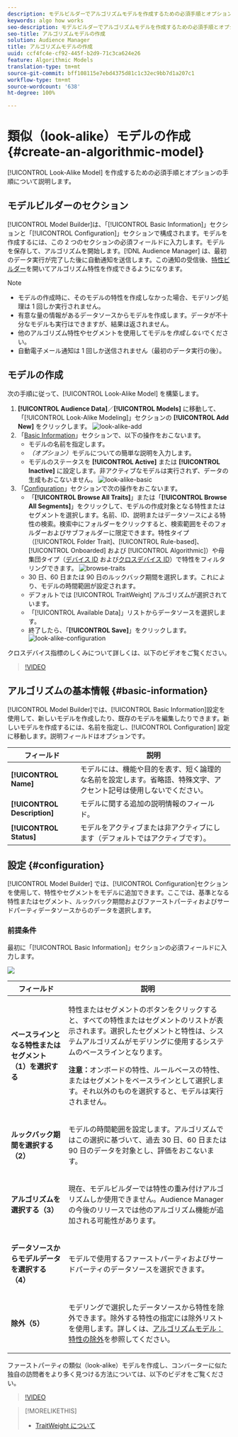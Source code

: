 ```yaml
---
description: モデルビルダーでアルゴリズムモデルを作成するための必須手順とオプションの手順について説明します。
keywords: algo how works
seo-description: モデルビルダーでアルゴリズムモデルを作成するための必須手順とオプションの手順について説明します。
seo-title: アルゴリズムモデルの作成
solution: Audience Manager
title: アルゴリズムモデルの作成
uuid: ccf4fc4e-cf92-445f-b2d9-71c3ca624e26
feature: Algorithmic Models
translation-type: tm+mt
source-git-commit: bff108115e7ebd4375d81c1c32ec9bb7d1a207c1
workflow-type: tm+mt
source-wordcount: '638'
ht-degree: 100%

---
```



# 類似（look-alike）モデルの作成 {#create-an-algorithmic-model}

[!UICONTROL Look-Alike Model] を作成するための必須手順とオプションの手順について説明します。

## モデルビルダーのセクション

[!UICONTROL Model Builder]は、「[!UICONTROL Basic Information]」セクションと「[!UICONTROL Configuration]」セクションで構成されます。モデルを作成するには、この 2 つのセクションの必須フィールドに入力します。モデルを保存して、アルゴリズムを開始します。[!DNL Audience Manager] は、最初のデータ実行が完了した後に自動通知を送信します。この通知の受信後、[特性ビルダー](../../features/traits/about-trait-builder.md)を開いてアルゴリズム特性を作成できるようになります。

>[!NOTE]
>
>* モデルの作成時に、そのモデルの特性を作成しなかった場合、モデリング処理は 1 回しか実行されません。
>* 有意な量の情報があるデータソースからモデルを作成します。データが不十分なモデルも実行はできますが、結果は返されません。
>* 他のアルゴリズム特性やセグメントを使用してモデルを&#x200B;*作成しない*&#x200B;でください。
>* 自動電子メール通知は 1 回しか送信されません（最初のデータ実行の後）。


## モデルの作成

次の手順に従って、[!UICONTROL Look-Alike Model] を構築します。

1. **[!UICONTROL Audience Data]**／**[!UICONTROL Models]** に移動して、「[!UICONTROL Look-Alike Modeling]」セクションの **[!UICONTROL Add New]** をクリックします。
   ![look-alike-add](assets/look-alike-add.png)
1. 「[Basic Information](../../features/algorithmic-models/create-model.md#basic-information)」セクションで、以下の操作をおこないます。
   * モデルの名前を指定します。
   * *（オプション）*&#x200B;モデルについての簡単な説明を入力します。
   * モデルのステータスを **[!UICONTROL Active]** または **[!UICONTROL Inactive]** に設定します。非アクティブなモデルは実行されず、データの生成もおこないません。
      ![look-alike-basic](assets/look-alike-basic.png)
1. 「[Configuration](../../features/algorithmic-models/create-model.md#configuration)」セクションで次の操作をおこないます。
   * 「**[!UICONTROL Browse All Traits]**」または「**[!UICONTROL Browse All Segments]**」をクリックして、モデルの作成対象となる特性またはセグメントを選択します。名前、ID、説明またはデータソースによる特性の検索。検索中にフォルダーをクリックすると、検索範囲をそのフォルダーおよびサブフォルダーに限定できます。特性タイプ（[!UICONTROL Folder Trait]、[!UICONTROL Rule-based]、[!UICONTROL Onboarded] および [!UICONTROL Algorithmic]）や母集団タイプ（[デバイス ID](../../reference/ids-in-aam.md) および[クロスデバイス ID](../../reference/ids-in-aam.md)）で特性をフィルタリングできます。
      ![browse-traits](assets/browse-traits.png)
   * 30 日、60 日または 90 日のルックバック期間を選択します。これにより、モデルの時間範囲が設定されます。
   * デフォルトでは [!UICONTROL TraitWeight] アルゴリズムが選択されています。
   * 「[!UICONTROL Available Data]」リストからデータソースを選択します。
   * 終了したら、「**[!UICONTROL Save]**」をクリックします。
      ![look-alike-configuration](assets/look-alike-configuration.png)

クロスデバイス指標のしくみについて詳しくは、以下のビデオをご覧ください。

>[!VIDEO](https://video.tv.adobe.com/v/33445/)

## アルゴリズムの基本情報 {#basic-information}

<!-- r_model_basic.xml -->

[!UICONTROL Model Builder]では、[!UICONTROL Basic Information]設定を使用して、新しいモデルを作成したり、既存のモデルを編集したりできます。新しいモデルを作成するには、名前を指定し、[!UICONTROL Configuration] 設定に移動します。説明フィールドはオプションです。

| フィールド | 説明 |
|---|---|
| **[!UICONTROL Name]** | モデルには、機能や目的を表す、短く論理的な名前を設定します。省略語、特殊文字、アクセント記号は使用しないでください。 |
| **[!UICONTROL Description]** | モデルに関する追加の説明情報のフィールド。 |
| **[!UICONTROL Status]** | モデルをアクティブまたは非アクティブにします（デフォルトではアクティブです）。 |

## 設定 {#configuration}

[!UICONTROL Model Builder] では、[!UICONTROL Configuration]セクションを使用して、特性やセグメントをモデルに追加できます。ここでは、基準となる特性またはセグメント、ルックバック期間およびファーストパーティおよびサードパーティデータソースからのデータを選択します。

<!-- r_model_configuration.xml -->

### 前提条件

最初に「[!UICONTROL Basic Information]」セクションの必須フィールドに入力します。

![](assets/lam_exclude_traits_numbered.png)

<table id="table_7A6BE5E5498D4776A30323B743954150"> 
 <thead> 
  <tr> 
   <th colname="col1" class="entry"> フィールド </th> 
   <th colname="col2" class="entry"> 説明 </th> 
  </tr> 
 </thead>
 <tbody> 
  <tr> 
   <td colname="col1"> <p><b>ベースラインとなる特性またはセグメント（1）を選択する</b> </p> </td> 
   <td colname="col2"> <p>特性またはセグメントのボタンをクリックすると、すべての特性またはセグメントのリストが表示されます。選択したセグメントと特性は、システムアルゴリズムがモデリングに使用するシステムのベースラインとなります。 </p> <p> <p><b>注意：</b>オンボードの特性、ルールベースの特性、またはセグメントをベースラインとして選択します。それ以外のものを選択すると、モデルは実行されません。 </p> </p> </td> 
  </tr> 
  <tr> 
   <td colname="col1"> <p><b>ルックバック期間を選択する（2）</b> </p> </td> 
   <td colname="col2"> <p>モデルの時間範囲を設定します。アルゴリズムではこの選択に基づいて、過去 30 日、60 日または 90 日のデータを対象とし、評価をおこないます。 </p> </td> 
  </tr> 
  <tr> 
   <td colname="col1"> <p><b>アルゴリズムを選択する（3）</b> </p> </td> 
   <td colname="col2"> <p>現在、モデルビルダーでは<span class="keyword">特性の重み付け</span>アルゴリズムしか使用できません。<span class="keyword">Audience Manager</span> の今後のリリースでは他のアルゴリズム機能が追加される可能性があります。 </p> </td>
  </tr>
  <tr> 
   <td colname="col1"> <p><b>データソースからモデルデータを選択する（4）</b> </p> </td> 
   <td colname="col2"> <p>モデルで使用するファーストパーティおよびサードパーティのデータソースを選択できます。 </p> </td>
  </tr> 
  <tr> 
   <td colname="col1"> <p><b>除外（5）</b> </p> </td> 
   <td colname="col2"> <p>モデリングで選択したデータソースから特性を除外できます。除外する特性の指定には<span class="wintitle">除外</span>リストを使用します。詳しくは、<a href="../../features/algorithmic-models/trait-exclusion-algo-models.md">アルゴリズムモデル：特性の除外</a>を参照してください。 </p> </td>
  </tr> 
 </tbody>
</table>

ファーストパーティの類似（look-alike）モデルを作成し、コンバーターに似た独自の訪問者をより多く見つける方法については、以下のビデオをご覧ください。

>[!VIDEO](https://video.tv.adobe.com/v/23504/)

>[!MORELIKETHIS]
>
>* [TraitWeight について](../../features/algorithmic-models/understanding-models.md#understanding-traitweight)

